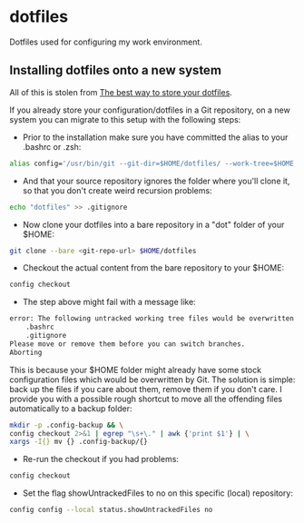 # dotfiles
Dotfiles used for configuring my work environment. 

## Installing dotfiles onto a new system
All of this is stolen from [The best way to store your dotfiles](https://www.atlassian.com/git/tutorials/dotfiles). 

If you already store your configuration/dotfiles in a Git repository, on a new system you can migrate to this setup with the following steps:

- Prior to the installation make sure you have committed the alias to your .bashrc or .zsh:
```bash
alias config='/usr/bin/git --git-dir=$HOME/dotfiles/ --work-tree=$HOME'
```

- And that your source repository ignores the folder where you'll clone it, so that you don't create weird recursion problems:
```bash
echo "dotfiles" >> .gitignore
```

- Now clone your dotfiles into a bare repository in a "dot" folder of your $HOME:
```bash 
git clone --bare <git-repo-url> $HOME/dotfiles
```

- Checkout the actual content from the bare repository to your $HOME:
```bash
config checkout
```

- The step above might fail with a message like: 
```bash
error: The following untracked working tree files would be overwritten by checkout:
    .bashrc
    .gitignore
Please move or remove them before you can switch branches.
Aborting
```
This is because your $HOME folder might already have some stock configuration files which would be overwritten by Git. The solution is simple: back up the files if you care about them, remove them if you don't care. I provide you with a possible rough shortcut to move all the offending files automatically to a backup folder:
```bash
mkdir -p .config-backup && \
config checkout 2>&1 | egrep "\s+\." | awk {'print $1'} | \
xargs -I{} mv {} .config-backup/{}
```

- Re-run the checkout if you had problems: 
```bash 
config checkout
```

- Set the flag showUntrackedFiles to no on this specific (local) repository:
```bash 
config config --local status.showUntrackedFiles no
```
